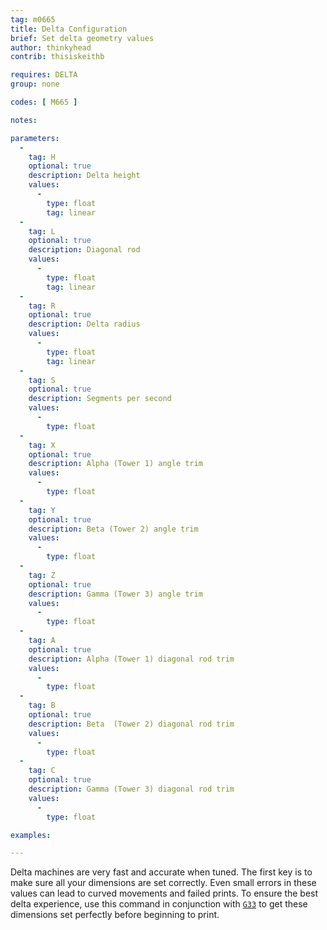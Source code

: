 ```yaml
---
tag: m0665
title: Delta Configuration
brief: Set delta geometry values
author: thinkyhead
contrib: thisiskeithb

requires: DELTA
group: none

codes: [ M665 ]

notes:

parameters:
  -
    tag: H
    optional: true
    description: Delta height
    values:
      -
        type: float
        tag: linear
  -
    tag: L
    optional: true
    description: Diagonal rod
    values:
      -
        type: float
        tag: linear
  -
    tag: R
    optional: true
    description: Delta radius
    values:
      -
        type: float
        tag: linear
  -
    tag: S
    optional: true
    description: Segments per second
    values:
      -
        type: float
  -
    tag: X
    optional: true
    description: Alpha (Tower 1) angle trim
    values:
      -
        type: float
  -
    tag: Y
    optional: true
    description: Beta (Tower 2) angle trim
    values:
      -
        type: float
  -
    tag: Z
    optional: true
    description: Gamma (Tower 3) angle trim
    values:
      -
        type: float
  -
    tag: A
    optional: true
    description: Alpha (Tower 1) diagonal rod trim
    values:
      -
        type: float
  -
    tag: B
    optional: true
    description: Beta  (Tower 2) diagonal rod trim
    values:
      -
        type: float
  -
    tag: C
    optional: true
    description: Gamma (Tower 3) diagonal rod trim
    values:
      -
        type: float

examples:

---
```


Delta machines are very fast and accurate when tuned. The first key is to make sure all your dimensions are set correctly. Even small errors in these values can lead to curved movements and failed prints. To ensure the best delta experience, use this command in conjunction with [`G33`](/docs/gcode/G033.html) to get these dimensions set perfectly before beginning to print.
